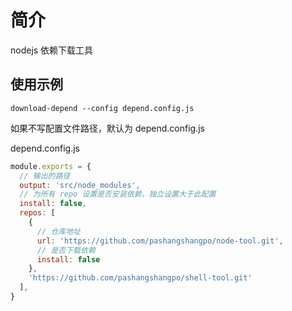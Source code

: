 # 简介

nodejs 依赖下载工具

## 使用示例

```cli
download-depend --config depend.config.js
```

如果不写配置文件路径，默认为 depend.config.js

depend.config.js
```js
module.exports = {
  // 输出的路径
  output: 'src/node_modules',
  // 为所有 repo 设置是否安装依赖，独立设置大于此配置
  install: false,
  repos: [
    {
      // 仓库地址
      url: 'https://github.com/pashangshangpo/node-tool.git',
      // 是否下载依赖
      install: false
    },
    'https://github.com/pashangshangpo/shell-tool.git'
  ],
}
```
